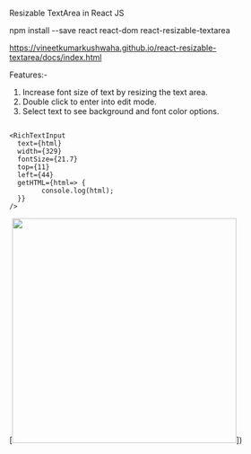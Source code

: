 Resizable TextArea in React JS

npm install --save react react-dom react-resizable-textarea


https://vineetkumarkushwaha.github.io/react-resizable-textarea/docs/index.html

Features:-
1) Increase font size of text by resizing the text area.
2) Double click to enter into edit mode.
3) Select text to see background and font color options.

```

<RichTextInput
  text={html}
  width={329}
  fontSize={21.7}
  top={11}
  left={44}
  getHTML={html=> {
        console.log(html);
  }}
/>
```

[<img src="https://vineetkumarkushwaha.github.io/react-resizable-textarea/docs/Rich Text Input.webm" width="400px">])


